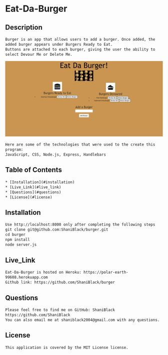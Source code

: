 # Eat-Da-Burger
## Description
    Burger is an app that allows users to add a burger. Once added, the added burger appears under Burgers Ready to Eat. 
    Buttons are attached to each burger, giving the user the ability to select Devour Me or Delete Me.

![Screenshot](public/assets/img/app_screenshot.png)


    Here are some of the technologies that were used to the create this program:
    JavaScript, CSS, Node.js, Express, Handlebars
    
## Table of Contents
    * [Installation](#installation)
    * [Live_Link](#live_link)
    * [Questions](#questions)
    * [License](#license)
    
## Installation
    Use http://localhost:8000 only after completing the following steps
    git clone git@github.com:ShaniBlack/burger.git 
    cd burger
    npm install
    node server.js

## Live_Link
    Eat-Da-Burger is hosted on Heroku: https://polar-earth-99608.herokuapp.com
    Github link: https://github.com/ShaniBlack/burger

## Questions
    Please feel free to find me on GitHub: ShaniBlack https://github.com/ShaniBlack
    You can also email me at shaniblack2004@gmail.com with any questions.

## License
    This application is covered by the MIT License license.
  
